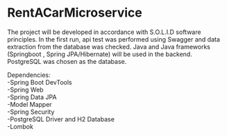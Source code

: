 # RentACarMicroservice

The project will be developed in accordance with S.O.L.I.D software principles. In the first run, api test was performed using Swagger and data extraction from the database was checked. Java and Java frameworks (Springboot , Spring JPA/Hibernate) will be used in the backend. PostgreSQL was chosen as the database.
 
Dependencies: <br>
-Spring Boot DevTools <br>
-Spring Web <br>
-Spring Data JPA <br>
-Model Mapper <br>
-Spring Security<br>
-PostgreSQL Driver and H2 Database <br>
-Lombok


